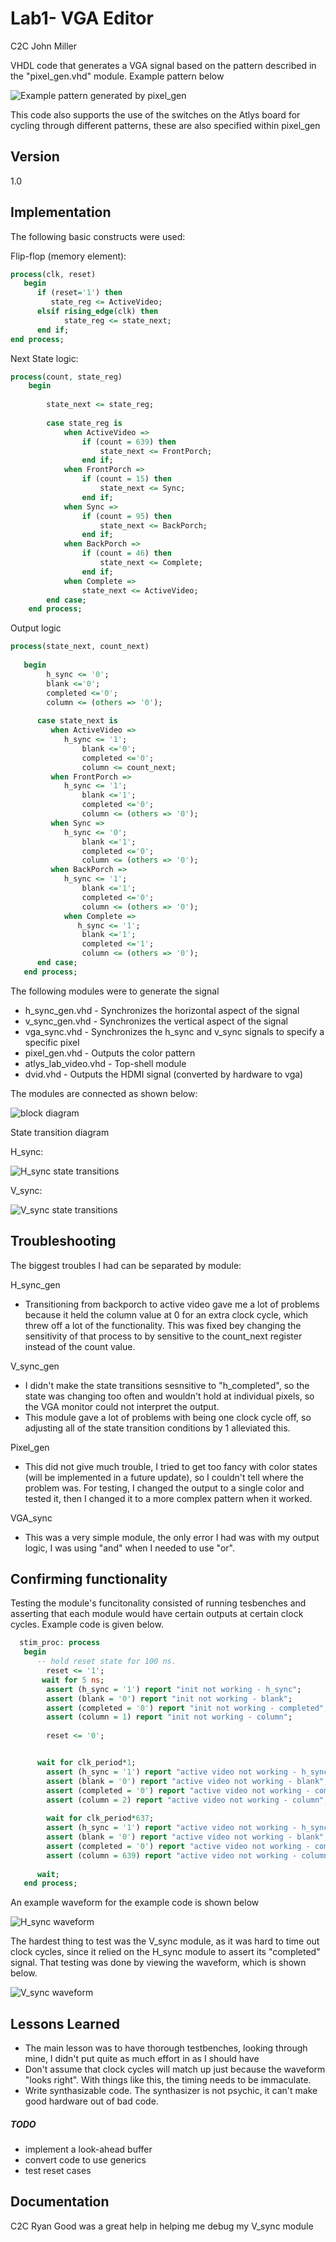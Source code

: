 Lab1- VGA Editor
=========

C2C John Miller

VHDL code that generates a VGA signal based on the pattern described in the "pixel_gen.vhd" module. Example pattern below

![Example pattern generated by pixel_gen](example_pattern.jpg)


This code also supports the use of the switches on the Atlys board for cycling through different patterns, these are also specified within pixel_gen 

Version
----

1.0

Implementation
-----------
The following basic constructs were used:

Flip-flop (memory element):

```Vhdl
process(clk, reset)
   begin
      if (reset='1') then
         state_reg <= ActiveVideo;
      elsif rising_edge(clk) then
        	state_reg <= state_next;
      end if;
end process;
```

Next State logic:

```Vhdl
process(count, state_reg)
    begin
		
		state_next <= state_reg;
	
		case state_reg is
			when ActiveVideo =>
				if (count = 639) then
					state_next <= FrontPorch;
				end if;
			when FrontPorch =>
				if (count = 15) then
					state_next <= Sync;
				end if;
			when Sync =>
				if (count = 95) then
					state_next <= BackPorch;
				end if;
			when BackPorch =>
				if (count = 46) then
					state_next <= Complete;
				end if;
			when Complete =>
				state_next <= ActiveVideo;	
		end case;
	end process;

```
Output logic

```Vhdl
process(state_next, count_next)
    
   begin
		h_sync <= '0';
		blank <='0';
		completed <='0';
		column <= (others => '0');
       
      case state_next is
         when ActiveVideo =>
            h_sync <= '1';
				blank <='0';
				completed <='0';
				column <= count_next;
         when FrontPorch =>
            h_sync <= '1';
				blank <='1';
				completed <='0';
				column <= (others => '0');
         when Sync =>
            h_sync <= '0';
				blank <='1';
				completed <='0';
				column <= (others => '0');
         when BackPorch =>
            h_sync <= '1';
				blank <='1';
				completed <='0';
				column <= (others => '0');
			when Complete =>
			   h_sync <= '1';
				blank <='1';
				completed <='1';
				column <= (others => '0');
      end case;
   end process;
```

The following modules were to generate the signal
* h_sync_gen.vhd - Synchronizes the horizontal aspect of the signal
* v_sync_gen.vhd - Synchronizes the vertical aspect of the signal
* vga_sync.vhd - Synchronizes the h_sync and v_sync signals to specify a specific pixel 
* pixel_gen.vhd - Outputs the color pattern
* atlys_lab_video.vhd - Top-shell module
* dvid.vhd - Outputs the HDMI signal (converted by hardware to vga)

The modules are connected as shown below:

![block diagram](block_diagram.jpg)

State transition diagram

H_sync:

 ![H_sync state transitions](h_sync_state.jpg)

V_sync:

![V_sync state transitions](v_sync_state.jpg)


Troubleshooting
--------------

The biggest troubles I had can be separated by module:

H_sync_gen

-   Transitioning from backporch to active video gave me a lot of problems because it held the column value at 0 for an extra clock cycle, which threw off a lot of the functionality. This was fixed bey changing the sensitivity of that process to by sensitive to the count_next register instead of the count value.

V_sync_gen
- I didn't make the state transitions sesnsitive to "h_completed", so the state was changing too often and wouldn't hold at individual pixels, so the VGA monitor could not interpret the output. 
- This module gave a lot of problems with being one clock cycle off, so adjusting all of the state transition conditions by 1 alleviated this.

Pixel_gen

- This did not give much trouble, I tried to get too fancy with color states (will be implemented in a future update), so I couldn't tell where the problem was. For testing, I changed the output to a single color and tested it, then I changed it to a more complex pattern when it worked.

VGA_sync
- This was a very simple module, the only error I had was with my output logic, I was using "and" when I needed to use  "or".

Confirming functionality
--------------

Testing the module's funcitonality consisted of running tesbenches and asserting that each module would have certain outputs at certain clock cycles. Example code is given below.

```VHDL
  stim_proc: process
   begin    	
      -- hold reset state for 100 ns.
		reset <= '1';
	   wait for 5 ns;	
		assert (h_sync = '1') report "init not working - h_sync";
		assert (blank = '0') report "init not working - blank";
		assert (completed = '0') report "init not working - completed";
		assert (column = 1) report "init not working - column";
  
		reset <= '0';


      wait for clk_period*1;
		assert (h_sync = '1') report "active video not working - h_sync";
		assert (blank = '0') report "active video not working - blank";
		assert (completed = '0') report "active video not working - completed";
		assert (column = 2) report "active video not working - column";
		
		wait for clk_period*637;
		assert (h_sync = '1') report "active video not working - h_sync";
		assert (blank = '0') report "active video not working - blank";
		assert (completed = '0') report "active video not working - completed";
		assert (column = 639) report "active video not working - column";
		
      wait;
   end process;

```
An example waveform for the example code is shown below

![H_sync waveform](H_sync_waveform.jpg)

The hardest thing to test was the V_sync module, as it was hard to time out clock cycles, since it relied on the H_sync module to assert its "completed" signal. That testing was done by viewing the waveform, which is shown below.

![V_sync waveform](v_sync_waveform.jpg)

Lessons Learned
---

* The main lesson was to have thorough testbenches, looking through mine, I didn't put quite as much effort in as I should have
* Don't assume that clock cycles will match up just because the waveform "looks right". With things like this, the timing needs to be immaculate.
* Write synthasizable code. The synthasizer is not psychic, it can't make good hardware out of bad code.




##### TODO

* implement a look-ahead buffer
* convert code to use generics
* test reset cases

Documentation
----

C2C Ryan Good was a great help in helping me debug my V_sync module

